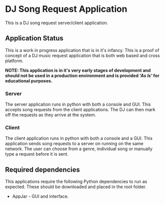 # DJ Song Request Application
This is a DJ song request server/client application.
## Application Status
This is a work in progress application that is in it's infancy. This is a proof of concept of a DJ music request application that is both web based and cross platform.

**NOTE: This application is in it's very early stages of development and should not be used in a production environment and is provided _'As Is'_ for educational purposes.**

### Server
The server application runs in python with both a console and GUI. This accepts song requests from the client applications. The DJ can then mark off the requests as they arrive at the system.

### Client
The client application runs in python with both a console and a GUI. This application sends song requests to a server on running on the same network. The user can choose from a genre, individual song or manually type a request before it is sent.

## Required dependencies
This applications require the following Python dependencies to run as expected. These should be downloaded and placed in the root folder.
- AppJar - GUI and interface.